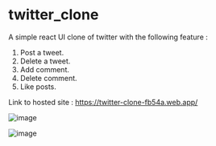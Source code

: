 # twitter_clone

A simple react UI clone of twitter with the following feature :
1. Post a tweet.
2. Delete a tweet.
3. Add comment.
4. Delete comment.
5. Like posts.

Link to hosted site : https://twitter-clone-fb54a.web.app/

![image](https://user-images.githubusercontent.com/33157366/147476092-f98ed490-64eb-42f5-8556-1f0ab1c38b22.png)


![image](https://user-images.githubusercontent.com/33157366/147475884-54c7ca56-0b5d-45d0-9787-74e0119476bc.png)

